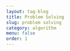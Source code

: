 ```yaml
---
layout: tag-blog
title: Problem Solving
slug: problem solving
category: algorithm
menu: false
order: 1
---
```


